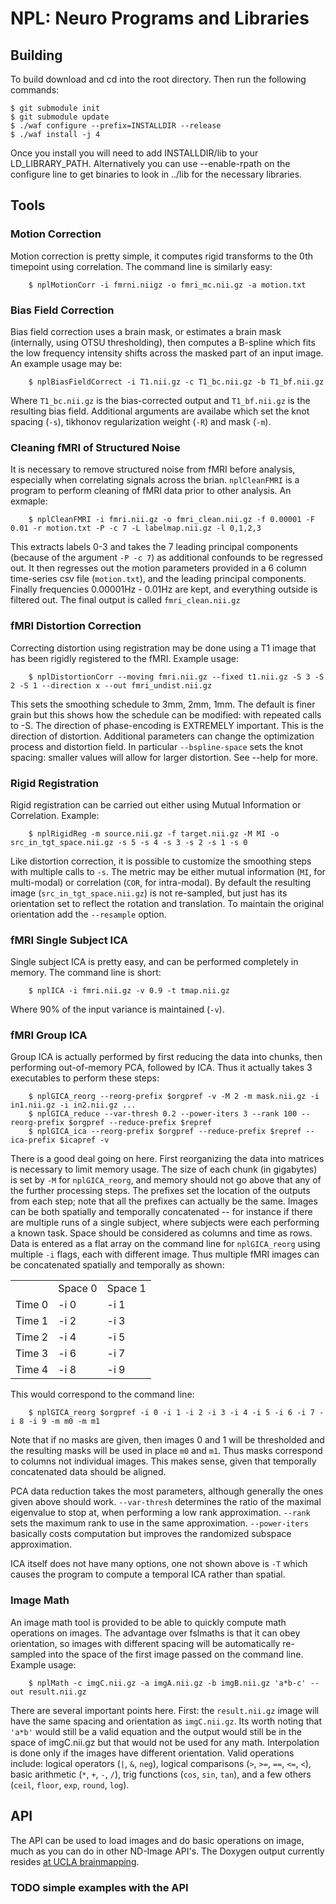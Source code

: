 # NPL: Neuro Programs and Libraries

## Building
To build download and cd into the root directory. Then run the following commands:

    $ git submodule init
    $ git submodule update
    $ ./waf configure --prefix=INSTALLDIR --release
    $ ./waf install -j 4

Once you install you will need to add INSTALLDIR/lib to your LD_LIBRARY_PATH. Alternatively you can use --enable-rpath on the configure line to get binaries to look in ../lib for the necessary libraries.

## Tools

### Motion Correction
Motion correction is pretty simple, it computes rigid transforms to the 0th timepoint using correlation. The command line is similarly easy:

        $ nplMotionCorr -i fmrni.niigz -o fmri_mc.nii.gz -a motion.txt

### Bias Field Correction
Bias field correction uses a brain mask, or estimates a brain mask (internally, using OTSU thresholding), then computes a B-spline which fits the low frequency intensity shifts across the masked part of an input image. An example usage may be:

        $ nplBiasFieldCorrect -i T1.nii.gz -c T1_bc.nii.gz -b T1_bf.nii.gz

Where `T1_bc.nii.gz` is the bias-corrected output and `T1_bf.nii.gz` is the resulting bias field. Additional arguments are availabe which set the knot spacing (`-s`), tikhonov regularization weight (`-R`) and mask (`-m`).

### Cleaning fMRI of Structured Noise
It is necessary to remove structured noise from fMRI before analysis, especially when correlating signals across the brian. `nplCleanFMRI` is a program to perform cleaning of fMRI data prior to other analysis. An exmaple:

        $ nplCleanFMRI -i fmri.nii.gz -o fmri_clean.nii.gz -f 0.00001 -F 0.01 -r motion.txt -P -c 7 -L labelmap.nii.gz -l 0,1,2,3

This extracts labels 0-3 and takes the 7 leading principal components (because of the argument `-P -c 7`) as additional confounds to be regressed out. It then regresses out the motion parameters provided in a 6 column time-series csv file (`motion.txt`), and the leading principal components. Finally frequencies 0.00001Hz - 0.01Hz are kept, and everything outside is filtered out. The final output is called `fmri_clean.nii.gz`

### fMRI Distortion Correction
Correcting distortion using registration may be done using a T1 image that has been rigidly registered to the fMRI.  Example usage:

        $ nplDistortionCorr --moving fmri.nii.gz --fixed t1.nii.gz -S 3 -S 2 -S 1 --direction x --out fmri_undist.nii.gz

This sets the smoothing schedule to 3mm, 2mm, 1mm. The default is finer grain but this shows how the schedule can be modified: with repeated calls to -S. The direction of phase-encoding is EXTREMELY important. This is the direction of distortion. Additional parameters can change the optimization process and distortion field. In particular `--bspline-space` sets the knot spacing: smaller values will allow for larger distortion. See --help for more.

### Rigid Registration
Rigid registration can be carried out either using Mutual Information or Correlation. Example:

        $ nplRigidReg -m source.nii.gz -f target.nii.gz -M MI -o src_in_tgt_space.nii.gz -s 5 -s 4 -s 3 -s 2 -s 1 -s 0

Like distortion correction, it is possible to customize the smoothing steps with multiple calls to `-s`. The metric may be either mutual information (`MI`, for multi-modal) or correlation (`COR`, for intra-modal). By default the resulting image (`src_in_tgt_space.nii.gz`) is not re-sampled, but just has its orientation set to reflect the rotation and translation. To maintain the original orientation add the `--resample` option.

### fMRI Single Subject ICA
Single subject ICA is pretty easy, and can be performed completely in memory. The command line is short:

        $ nplICA -i fmri.nii.gz -v 0.9 -t tmap.nii.gz

Where 90% of the input variance is maintained (`-v`).

### fMRI Group ICA
Group ICA is actually performed by first reducing the data into chunks, then performing out-of-memory PCA, followed by ICA. Thus it actually takes 3 executables to perform these steps:

        $ nplGICA_reorg --reorg-prefix $orgpref -v -M 2 -m mask.nii.gz -i in1.nii.gz -i in2.nii.gz ...
        $ nplGICA_reduce --var-thresh 0.2 --power-iters 3 --rank 100 --reorg-prefix $orgpref --reduce-prefix $repref
        $ nplGICA_ica --reorg-prefix $orgpref --reduce-prefix $repref --ica-prefix $icapref -v

There is a good deal going on here. First reorganizing the data into matrices is necessary to limit memory usage. The size of each chunk (in gigabytes) is set by `-M` for `nplGICA_reorg`, and memory should not go above that any of the further processing steps. The prefixes set the location of the outputs from each step; note that all the prefixes can actually be the same. Images can be both spatially and temporally concatenated -- for instance if there are multiple runs of a single subject, where subjects were each performing a known task. Space should be considered as columns and time as rows. Data is entered as a flat array on the command line for `nplGICA_reorg` using multiple `-i` flags, each with different image. Thus multiple fMRI images can be concatenated spatially and temporally as shown:

<table>
<tr><td></td><td>Space 0</td><td>Space 1</td></tr>
<tr><td>Time 0</td><td>-i 0</td><td>-i 1</td></tr>
<tr><td>Time 1</td><td>-i 2</td><td>-i 3</td></tr>
<tr><td>Time 2</td><td>-i 4</td><td>-i 5</td></tr>
<tr><td>Time 3</td><td>-i 6</td><td>-i 7</td></tr>
<tr><td>Time 4</td><td>-i 8</td><td>-i 9</td></tr>
</table>

This would correspond to the command line:

        $ nplGICA_reorg $orgpref -i 0 -i 1 -i 2 -i 3 -i 4 -i 5 -i 6 -i 7 -i 8 -i 9 -m m0 -m m1

Note that if no masks are given, then images 0 and 1 will be thresholded and the resulting masks will be used in place `m0` and `m1`. Thus masks correspond to columns not individual images. This makes sense, given that temporally concatenated data should be aligned.

PCA data reduction takes the most parameters, although generally the ones given above should work. `--var-thresh` determines the ratio of the maximal eigenvalue to stop at, when performing a low rank approximation. `--rank` sets the maximum rank to use in the same approximation. `--power-iters` basically costs computation but improves the randomized subspace approximation.

ICA itself does not have many options, one not shown above is `-T` which causes the program to compute a temporal ICA rather than spatial.

### Image Math
An image math tool is provided to be able to quickly compute math operations on images. The advantage over fslmaths is that it can obey orientation, so images with different spacing will be automatically re-sampled into the space of the first image passed on the command line. Example usage:

        $ nplMath -c imgC.nii.gz -a imgA.nii.gz -b imgB.nii.gz 'a*b-c' --out result.nii.gz

There are several important points here. First: the `result.nii.gz` image will have the same spacing and orientation as `imgC.nii.gz`. Its worth noting that `'a*b'` would still be a valid equation and the output would still be in the space of imgC.nii.gz but that would not be used for any math.  Interpolation is done only if the images have different orientation. Valid operations include: logical operators (`|`, `&`, `neg`), logical comparisons (`>`, `>=`, `==`, `<=`, `<`), basic arithmetic (`*`, `+`, `-`, `/`), trig functions (`cos`, `sin`, `tan`), and a few others (`ceil`, `floor`, `exp`, `round`, `log`).

## API
The API can be used to load images and do basic operations on image, much as you can do in other ND-Image API's. The Doxygen output currently resides [at UCLA brainmapping](http://users.bmap.ucla.edu/~mchamber/npl/index.html).

### TODO simple examples with the API
